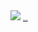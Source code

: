 <img src="https://imatsubu.jp/images/skina_bg_top.gif" />
<a href="http://www.kitchencabinetkings.com" title="kitchen cabinets" style="font-size:1px;">kitchen cabinets</a>

